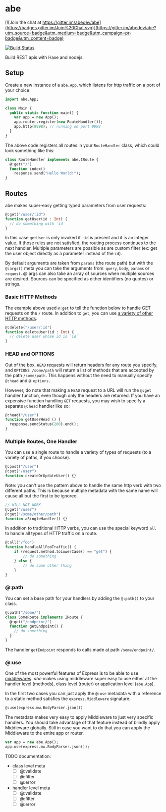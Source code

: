 # abe
[![Join the chat at https://gitter.im/abedev/abe](https://badges.gitter.im/Join%20Chat.svg)](https://gitter.im/abedev/abe?utm_source=badge&utm_medium=badge&utm_campaign=pr-badge&utm_content=badge)

[![Build Status](https://travis-ci.org/abedev/abe.svg?branch=master)](https://travis-ci.org/abedev/abe)

Build REST apis with Haxe and nodejs.

## Setup
Create a new instance of a `abe.App`, which listens for http traffic on a port of your choice:

```haxe
import abe.App;

class Main {
  public static function main() {
    var app = new App();
    app.router.register(new RouteHandler());
    app.http(9998); // running on port 9998
  }
}
```

The above code registers all routes in your `RouteHandler` class, which could look something like this:

```haxe
class RouteHandler implements abe.IRoute {
  @:get("/")
  function index()
    response.send("Hello World!");
}
```

## Routes
abe makes super-easy getting typed parameters from user requests:

```haxe
@:get("/user/:id")
function getUser(id : Int) {
  // do something with `id`
}
```

In this case `getUser` is only invoked if `:id` is present and it is an integer value. If those rules are not satisfied, the routing process continues to the next handler. Multiple parameters are possible as are custom filter (ex: get the user object directly as a parameter instead of the `id`).

By default arguments are taken from `params` (the route path) but with the `@:args()` meta you can take the arguments from: `query`, `body`, `params` or `request`. @:args can also take an array of sources when multiple sources are desired. Sources can be specified as either identifiers (no quotes) or strings.

### Basic HTTP Methods
The example above used `@:get` to tell the function below to handle GET requests on the `/` route. In addition to `get`, you can use [a variety of other HTTP methods](http://www.w3.org/Protocols/rfc2616/rfc2616-sec9.html).

```haxe
@:delete("/user/:id")
function deleteUser(id : Int) {
  // delete user whose id is `id`
}
```

### HEAD and OPTIONS
Out of the box, `HEAD` requests will return headers for any route you specify, and `OPTIONS /some/path` will return a list of methods that are accepted by the path `/some/path`. This happens without the need to manually specify `@:head` and `@:options`.

However, do note that making a `HEAD` request to a URL will run the `@:get` handler function, even though only the headers are returned. If you have an expensive function handling `GET` requests, you may wish to specify a separate `@:head` handler like so:

```haxe
@:head("/user")
function getUserHead () {
  response.sendStatus(200).end();
}
```

### Multiple Routes, One Handler
You can use a single route to handle a variety of types of requests (to a variety of paths, if you choose).

```haxe
@:post("/user")
@:put("/user")
function createOrUpdateUser() {}
```

Note: you can't use the pattern above to handle the same http verb with two different paths. This is because multiple metadata with the same name will cause all but the first to be ignored.

```haxe
// WILL NOT WORK
@:get("/user")
@:get("/some/other/path")
function aSingleHandler() {}
```

In addition to traditional HTTP verbs, you can use the special keyword `all` to handle all types of HTTP traffic on a route.

```haxe
@:all("/foo")
function handleAllFooTraffic() {
    if (request.method.toLowerCase() == "get") {
        // do something
    } else {
        // do some other thing
    }
}
```

### @:path
You can set a base path for your handlers by adding the `@:path()` to your class.

```haxe
@:path("/some/")
class SomeRoute implements IRoute {
  @:get("/endpoint/")
  function getEndpoint() {
    // do something
  }
}
```

The handler `getEndpoint` responds to calls made at path `/some/endpoint/`.

### @:use
One of the most powerful features of Express is to be able to use [middlewares](http://expressjs.com/guide/using-middleware.html). _abe_ makes using middleware super easy to use either at the handler level (methods), class level (router) or application level (`abe.App`).

In the first two cases you can just apply the `@:use` metadata with a reference to a static method satisfies the `express.Middleware` signature.

```haxe
@:use(express.mw.BodyParser.json())
```

The metadata makes very easy to apply Middleware to just very specific handlers. You should take advantage of that feature instead of blindly apply Middleware globally. Still in case you want to do that you can apply the Middleware to the entire app or router.

```haxe
var app = new abe.App();
app.use(express.mw.BodyParser.json());
```

TODO documentation:
- class level meta
  - [ ] @:validate
  - [ ] @:filter
  - [ ] @:error

- handler level meta
  - [ ] @:validate
  - [ ] @:filter
  - [ ] @:error
